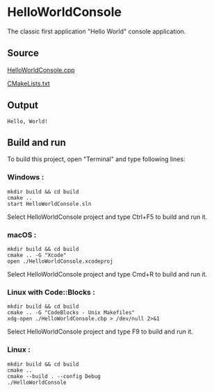 # HelloWorldConsole

The classic first application "Hello World" console application.

## Source

[HelloWorldConsole.cpp](HelloWorldConsole.cpp)

[CMakeLists.txt](CMakeLists.txt)

## Output

```
Hello, World!
```

## Build and run

To build this project, open "Terminal" and type following lines:

### Windows :

``` shell
mkdir build && cd build
cmake .. 
start HelloWorldConsole.sln
```

Select HelloWorldConsole project and type Ctrl+F5 to build and run it.

### macOS :

``` shell
mkdir build && cd build
cmake .. -G "Xcode"
open ./HelloWorldConsole.xcodeproj
```

Select HelloWorldConsole project and type Cmd+R to build and run it.

### Linux with Code::Blocks :

``` shell
mkdir build && cd build
cmake .. -G "CodeBlocks - Unix Makefiles"
xdg-open ./HelloWorldConsole.cbp > /dev/null 2>&1
```

Select HelloWorldConsole project and type F9 to build and run it.

### Linux :

``` shell
mkdir build && cd build
cmake .. 
cmake --build . --config Debug
./HelloWorldConsole
```
